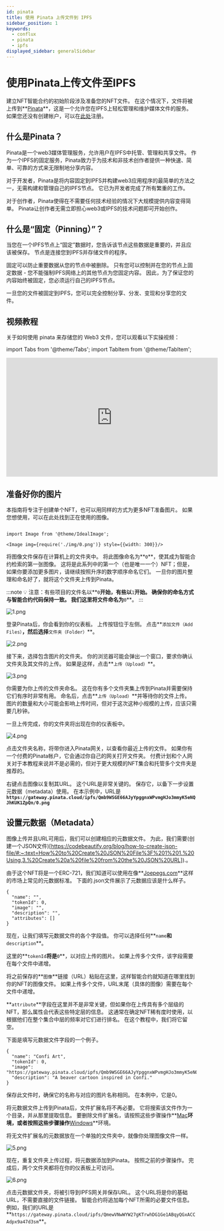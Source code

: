 ```yaml
---
id: pinata
title: 使用 Pinata 上传文件到 IPFS
sidebar_position: 1
keywords:
  - conflux
  - pinata
  - ipfs
displayed_sidebar: generalSidebar
---
```


# 使用Pinata上传文件至IPFS

建立NFT智能合约的初始阶段涉及准备您的NFT文件。 在这个情况下，文件将被上传到**[Pinata](https://www.pinata.cloud/)**，这是一个允许您在IPFS上轻松管理和维护媒体文件的服务。 如果您还没有创建帐户，可以在[此处](https://t.sidekickopen86.com/Ctc/RJ+23284/d2q6Hj04/Jk82-6q7W5BW0B06lZ3kSN7N8wZqXqbPzW3TCKPf589Q6FW4CMm433Rb7jyW5KKmWM4jVWNSW1f4SqZ71c-GSW9j-gR-80Z4v9W3K4DpB1nb46WW1CMpy61tWQ0DN3tmTqJq-Wf5W31LKxg3_czldN84Hg68NYPpZW4cZKff1fgZnmW2cBYL08gsKw0W65_dds31pzQFVs9Cdk6Tv5lDW7rrBjl8gNbVJN6Z5JYxhfDJLW4MgBMz7S_jFzf743mLY04)注册。

## 什么是Pinata？

Pinata是一个web3媒体管理服务，允许用户在IPFS中托管、管理和共享文件。 作为一个IPFS的固定服务，Pinata致力于为技术和非技术创作者提供一种快速、简单、可靠的方式来无限制地分享内容。

对于开发者，Pinata是将内容固定到IPFS并构建web3应用程序的最简单的方法之一，无需构建和管理自己的IPFS节点。 它已为开发者完成了所有繁重的工作。

对于创作者，Pinata使得在不需要任何技术经验的情况下大规模提供内容变得简单。 Pinata让创作者无需立即担心web3或IPFS的技术问题即可开始创作。

## 什么是“固定（Pinning）”？

当您在一个IPFS节点上“固定”数据时，您告诉该节点这些数据是重要的，并且应该被保存。 节点是连接您到IPFS并存储文件的程序。

固定可以防止重要数据从您的节点中被删除。 只有您可以控制并在您的节点上固定数据 - 您不能强制IPFS网络上的其他节点为您固定内容。 因此，为了保证您的内容始终被固定，您必须运行自己的IPFS节点。

一旦您的文件被固定到IPFS，您可以完全控制分享、分发、变现和分享您的文件。

## 视频教程

关于如何使用 pinata 来存储您的 Web3 文件，您可以观看以下实操视频：

import Tabs from '@theme/Tabs';
import TabItem from '@theme/TabItem';


<Tabs>
  <TabItem value="youtube" label="Pinata Video Tutorial">
<iframe width="560" height="315" src="https://www.youtube.com/embed/9y2NK85Z6Hk?si=0TsnWNR40f9mz4Wo" title="YouTube 视频播放器" frameborder="0" allow="accelerometer; autoplay; clipboard-write; encrypted-media; gyroscope; picture-in-picture; web-share" allowfullscreen></iframe>
  </TabItem>
</Tabs>

## 准备好你的图片

本指南将专注于创建单个NFT，也可以用同样的方式为更多NFT准备图片。 如果您想使用，可以在此处找到正在使用的图像。

```mdx-code-block

import Image from '@theme/IdealImage';

<Image img={require('./img/0.png')} style={{width: 300}}/>

```

将图像文件保存在计算机上的文件夹中。 将此图像命名为**`0`**，使其成为智能合约检索的第一张图像。 这将是此系列中的第一个（也是唯一一个）NFT；但是，如果你要添加更多图片，请继续按照升序的数字顺序命名它们。 一旦你的图片整理和命名好了，就将这个文件夹上传到Pinata。

:::note
💡 注意：有些项目的文件名以**`0`**开始，有些以**`1`**开始。 确保你的命名方式与智能合约代码保持一致。 我们这里将文件命名为**`0`**。
:::

![1.png](./img/1.png)

登录Pinata后，你会看到你的仪表板。 上传按钮位于左侧。 点击**`添加文件（Add Files）`**，然后选择**`文件夹（Folder）`**。

![2.png](./img/2.png)

接下来，选择包含图片的文件夹。 你的浏览器可能会弹出一个窗口，要求你确认文件夹及其文件的上传。 如果是这样，点击**`上传（Upload）`**。

![3.png](./img/3.png)

你需要为你上传的文件夹命名。 这在你有多个文件夹集上传到Pinata并需要保持它们有序时非常有用。 命名后，点击**`上传（Upload）`**并等待你的文件上传。 图片的数量和大小可能会影响上传时间，但对于这次这种小规模的上传，应该只需要几秒钟。

一旦上传完成，你的文件夹将出现在你的仪表板中。

![4.png](./img/4.png)

点击文件夹名称，将带你进入Pinata网关，以查看你最近上传的文件。 如果你有一个付费的Pinata帐户，它会通过你自己的网关打开文件夹。 付费计划和个人网关对于本教程来说并不是必需的，但对于更大规模的NFT集合和托管多个文件夹是推荐的。

右键点击图像以复制其URL。 这个URL是非常关键的。 保存它，以备下一步设置元数据（metadata）使用。 在本示例中，URL是 **`https://gateway.pinata.cloud/ipfs/Qmb9WSGE66AJyYpggnxWPvmgHJo3mmyK5eNQJhKUK1ZpQn/0.png`**

## 设置元数据（Metadata）

图像上传并且URL可用后，我们可以创建相应的元数据文件。 为此，我们需要(创建一个JSON文件)[https://codebeautify.org/blog/how-to-create-json-file/#:~:text=How%20to%20Create%20JSON%20File%3F%201%201.%20Using,3.%20Create%20a%20file%20from%20the%20JSON%20URL]).。

由于这个NFT将是一个ERC-721，我们知道可以使用在像**[Joepegs.com](https://joepegs.com/)**这样的市场上常见的元数据标准。 下面的.json文件展示了元数据应该是什么样子。

```
{
  "name": "",
  "tokenId": 0,
  "image": "",
  "description": "",
  "attributes": []
}
```

现在，让我们填写元数据文件的各个字段值。 你可以选择任何**`name`**和**`description`**。

这里的**`tokenId`**将是**`0`**，以对应上传的图片。 如果上传多个文件，该字段需要在每个文件中递增。

将之前保存的**`图像`**链接（URL）粘贴在这里，这样智能合约就知道在哪里找到你的NFT的图像文件。 如果上传多个文件，URL末尾（具体的图像）需要在每个文件中递增。

**`attribute`**字段在这里并不是非常关键，但如果你在上传具有多个层级的NFT，那么属性会代表这些特定层的信息。 这通常在确定NFT稀有度时使用，以根据他们在整个集合中层的频率对它们进行排名。 在这个教程中，我们将它留空。

下面是填写元数据文件字段的一个例子。

```
{
  "name": "Confi Art",
  "tokenId": 0,
  "image": "https://gateway.pinata.cloud/ipfs/Qmb9WSGE66AJyYpggnxWPvmgHJo3mmyK5eNQJhKUK1ZpQn/0.png",
  "description": "A beaver cartoon inspired in Confi."
}
```

保存此文件时，确保它的名称与对应的图片名称相同。 在本例中，它是0。

将元数据文件上传到Pinata后，文件扩展名将不再必要。 它将搜索该文件作为一个目录，并从那里提取信息。 要删除文件扩展名，请按照这些步骤操作**[Mac](https://support.apple.com/guide/mac-help/show-or-hide-filename-extensions-on-mac-mchlp2304/mac)**环境，或者按照这些步骤操作**[Windows](https://www.techwalla.com/articles/how-to-remove-file-extensions)**环境。

将无文件扩展名的元数据放在一个单独的文件夹中，就像你处理图像文件一样。

![5.png](./img/5.png)

现在，重复文件夹上传过程，将元数据添加到Pinata。 按照之前的步骤操作。 完成后，两个文件夹都将在你的仪表板上可访问。

![6.png](./img/6.png)

点击元数据文件夹，将被引导到IPFS网关并保存URL。 这个URL将是你的基础URL，不需要直接的文件链接。 智能合约将追加每个NFT所需的必要文件信息。 例如，我们的URL是**`https://gateway.pinata.cloud/ipfs/QmewVNwWYW27gKTrwhDG1Ge1ABqyQGxACCAdpx9a47d3sm`**。


